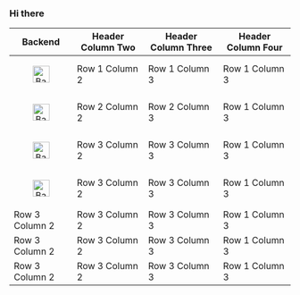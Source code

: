 ### Hi there 

| Backend | Header Column Two | Header Column Three | Header Column Four |
|-------------------|-------------------|---------------------|--------------------|
|<p align="center"><img src="https://cdn.worldvectorlogo.com/logos/django.svg" alt="Backend1" width="30" height="30"/></p>| Row 1 Column 2 | Row 1 Column 3 | Row 1 Column 3 |
|<p align="center"><img src="https://cdn.worldvectorlogo.com/logos/flask.svg" alt="Backend2" width="30" height="30"/></p>| Row 2 Column 2 | Row 2 Column 3 | Row 1 Column 3 |
|<p align="center"><img src="https://cdn.worldvectorlogo.com/logos/fastapi.svg" alt="Backend3" width="30" height="30"/></p>| Row 3 Column 2 | Row 3 Column 3 | Row 1 Column 3 |
|<p align="center"><img src="[https://streamlit.io/images/brand/streamlit-logo-primary-colormark-darktext.png" alt="Backend4" width="30" height="30"/></p>| Row 3 Column 2 | Row 3 Column 3 | Row 1 Column 3 |
| Row 3 Column 2 | Row 3 Column 2 | Row 3 Column 3 | Row 1 Column 3 |
| Row 3 Column 2 | Row 3 Column 2 | Row 3 Column 3 | Row 1 Column 3 |
| Row 3 Column 2 | Row 3 Column 2 | Row 3 Column 3 | Row 1 Column 3 |
